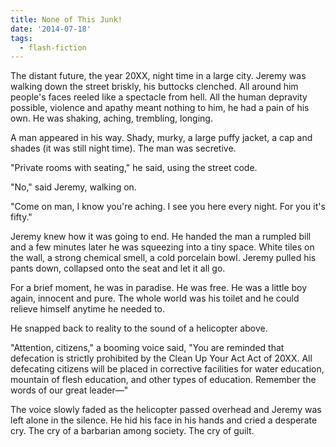 ```yaml
---
title: None of This Junk!
date: '2014-07-18'
tags:
  - flash-fiction
---
```


The distant future, the year 20XX, night time in a large city. Jeremy was
walking down the street briskly, his buttocks clenched. All around him people's
faces reeled like a spectacle from hell. All the human depravity possible,
violence and apathy meant nothing to him, he had a pain of his own. He was
shaking, aching, trembling, longing.

<!-- truncate -->

A man appeared in his way. Shady, murky, a large puffy jacket, a cap and shades
(it was still night time). The man was secretive.

"Private rooms with seating," he said, using the street code.

"No," said Jeremy, walking on.

"Come on man, I know you're aching. I see you here every night. For you it's
fifty."

Jeremy knew how it was going to end. He handed the man a rumpled bill and a few
minutes later he was squeezing into a tiny space. White tiles on the wall, a
strong chemical smell, a cold porcelain bowl. Jeremy pulled his pants down,
collapsed onto the seat and let it all go.

For a brief moment, he was in paradise. He was free. He was a little boy again,
innocent and pure. The whole world was his toilet and he could relieve himself
anytime he needed to.

He snapped back to reality to the sound of a helicopter above.

"Attention, citizens," a booming voice said, "You are reminded that defecation
is strictly prohibited by the Clean Up Your Act Act of 20XX. All defecating
citizens will be placed in corrective facilities for water education, mountain
of flesh education, and other types of education. Remember the words of our
great leader—"

The voice slowly faded as the helicopter passed overhead and Jeremy was left
alone in the silence. He hid his face in his hands and cried a desperate cry.
The cry of a barbarian among society. The cry of guilt.
